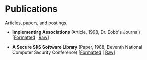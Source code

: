 # Publications

Articles, papers, and postings.

- **Implementing Associations** (Article, 1998, Dr. Dobb's Journal) [[Formatted](https://github.com/fhellwig/publications/blob/master/implementing-associations/article.md) | [Raw](https://raw.githubusercontent.com/fhellwig/publications/master/implementing-associations/article.md)]

- **A Secure SDS Software Library** (Paper, 1988, Eleventh National Computer Security Conference) [[Formatted](https://github.com/fhellwig/publications/blob/master/a-secure-sds-software-library/paper.md) | [Raw](https://raw.githubusercontent.com/fhellwig/publications/master/a-secure-sds-software-library/paper.md)]
